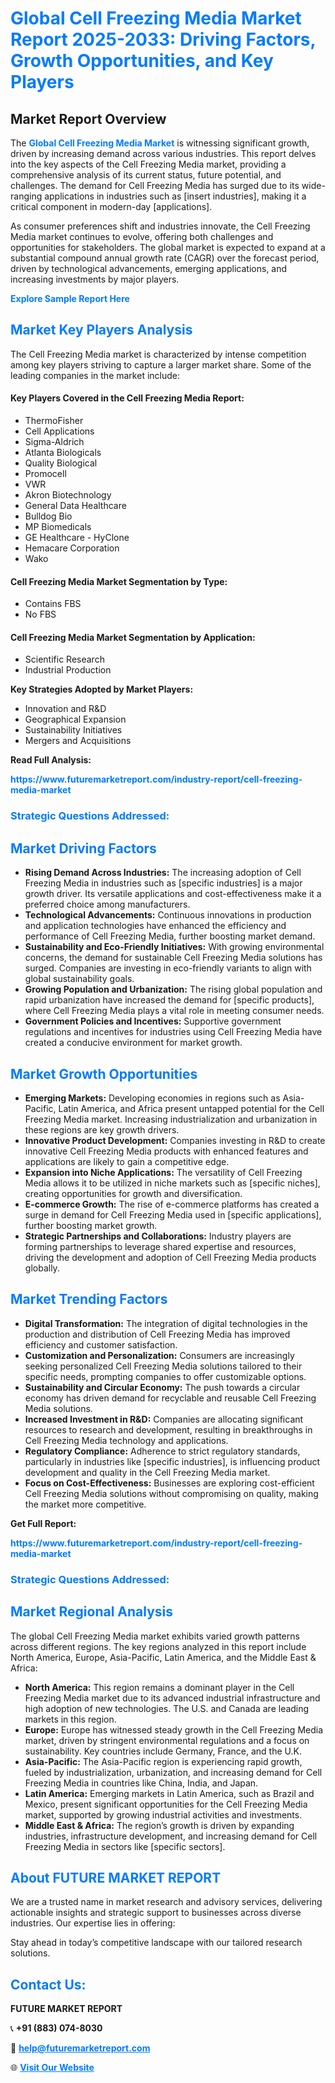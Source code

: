 <h1 style="color: #007BFF;">Global Cell Freezing Media Market Report 2025-2033: Driving Factors, Growth Opportunities, and Key Players</h1>

<section id="overview">
<h2>Market Report Overview</h2>
<p>The <a href="https://www.futuremarketreport.com/industry-report/cell-freezing-media-market" style="color: #007BFF; text-decoration: none;"><strong>Global Cell Freezing Media Market</strong></a> is witnessing significant growth, driven by increasing demand across various industries. This report delves into the key aspects of the Cell Freezing Media market, providing a comprehensive analysis of its current status, future potential, and challenges. The demand for Cell Freezing Media has surged due to its wide-ranging applications in industries such as [insert industries], making it a critical component in modern-day [applications].</p>
<p>As consumer preferences shift and industries innovate, the Cell Freezing Media market continues to evolve, offering both challenges and opportunities for stakeholders. The global market is expected to expand at a substantial compound annual growth rate (CAGR) over the forecast period, driven by technological advancements, emerging applications, and increasing investments by major players.</p>
</section>

<section id="overview">
<p><a href="https://www.futuremarketreport.com/request-sample/reportId=90512" style="color: #007BFF; text-decoration: none;"><strong>Explore Sample Report Here</strong></a></p>
</section>

<section id="key-players">
<h2 style="color: #007BFF;">Market Key Players Analysis</h2>
<p>The Cell Freezing Media market is characterized by intense competition among key players striving to capture a larger market share. Some of the leading companies in the market include:</p>
<h4>Key Players Covered in the Cell Freezing Media Report:</h4>
<ul><li>ThermoFisher</li><li>Cell Applications</li><li>Sigma-Aldrich</li><li>Atlanta Biologicals</li><li>Quality Biological</li><li>Promocell</li><li>VWR</li><li>Akron Biotechnology</li><li>General Data Healthcare</li><li>Bulldog Bio</li><li>MP Biomedicals</li><li>GE Healthcare - HyClone</li><li>Hemacare Corporation</li><li>Wako</li></ul>
<h4>Cell Freezing Media Market Segmentation by Type:</h4>
<ul><li>Contains FBS</li><li>No FBS</li></ul>

<h4>Cell Freezing Media Market Segmentation by Application:</h4>
<ul><li>Scientific Research</li><li>Industrial Production</li></ul>
<p><strong>Key Strategies Adopted by Market Players:</strong></p>
<ul>
<li>Innovation and R&D</li>
<li>Geographical Expansion</li>
<li>Sustainability Initiatives</li>
<li>Mergers and Acquisitions</li>
</ul>
</section>

<section>
<p><strong>Read Full Analysis: </strong></p><a href="https://www.futuremarketreport.com/industry-report/cell-freezing-media-market" style="color: #007BFF; text-decoration: none;"><strong>https://www.futuremarketreport.com/industry-report/cell-freezing-media-market</strong></a>
<h3 style="color: #007BFF;">Strategic Questions Addressed:</h3>
</section>

<section id="driving-factors">
<h2 style="color: #007BFF;">Market Driving Factors</h2>
<ul>
<li><strong>Rising Demand Across Industries:</strong> The increasing adoption of Cell Freezing Media in industries such as [specific industries] is a major growth driver. Its versatile applications and cost-effectiveness make it a preferred choice among manufacturers.</li>
<li><strong>Technological Advancements:</strong> Continuous innovations in production and application technologies have enhanced the efficiency and performance of Cell Freezing Media, further boosting market demand.</li>
<li><strong>Sustainability and Eco-Friendly Initiatives:</strong> With growing environmental concerns, the demand for sustainable Cell Freezing Media solutions has surged. Companies are investing in eco-friendly variants to align with global sustainability goals.</li>
<li><strong>Growing Population and Urbanization:</strong> The rising global population and rapid urbanization have increased the demand for [specific products], where Cell Freezing Media plays a vital role in meeting consumer needs.</li>
<li><strong>Government Policies and Incentives:</strong> Supportive government regulations and incentives for industries using Cell Freezing Media have created a conducive environment for market growth.</li>
</ul>
</section>

<section id="growth-opportunities">
<h2 style="color: #007BFF;">Market Growth Opportunities</h2>
<ul>
<li><strong>Emerging Markets:</strong> Developing economies in regions such as Asia-Pacific, Latin America, and Africa present untapped potential for the Cell Freezing Media market. Increasing industrialization and urbanization in these regions are key growth drivers.</li>
<li><strong>Innovative Product Development:</strong> Companies investing in R&D to create innovative Cell Freezing Media products with enhanced features and applications are likely to gain a competitive edge.</li>
<li><strong>Expansion into Niche Applications:</strong> The versatility of Cell Freezing Media allows it to be utilized in niche markets such as [specific niches], creating opportunities for growth and diversification.</li>
<li><strong>E-commerce Growth:</strong> The rise of e-commerce platforms has created a surge in demand for Cell Freezing Media used in [specific applications], further boosting market growth.</li>
<li><strong>Strategic Partnerships and Collaborations:</strong> Industry players are forming partnerships to leverage shared expertise and resources, driving the development and adoption of Cell Freezing Media products globally.</li>
</ul>
</section>

<section id="trending-factors">
<h2 style="color: #007BFF;">Market Trending Factors</h2>
<ul>
<li><strong>Digital Transformation:</strong> The integration of digital technologies in the production and distribution of Cell Freezing Media has improved efficiency and customer satisfaction.</li>
<li><strong>Customization and Personalization:</strong> Consumers are increasingly seeking personalized Cell Freezing Media solutions tailored to their specific needs, prompting companies to offer customizable options.</li>
<li><strong>Sustainability and Circular Economy:</strong> The push towards a circular economy has driven demand for recyclable and reusable Cell Freezing Media solutions.</li>
<li><strong>Increased Investment in R&D:</strong> Companies are allocating significant resources to research and development, resulting in breakthroughs in Cell Freezing Media technology and applications.</li>
<li><strong>Regulatory Compliance:</strong> Adherence to strict regulatory standards, particularly in industries like [specific industries], is influencing product development and quality in the Cell Freezing Media market.</li>
<li><strong>Focus on Cost-Effectiveness:</strong> Businesses are exploring cost-efficient Cell Freezing Media solutions without compromising on quality, making the market more competitive.</li>
</ul>
</section>

<section>
<p><strong>Get Full Report: </strong></p><a href="https://www.futuremarketreport.com/industry-report/cell-freezing-media-market" style="color: #007BFF; text-decoration: none;"><strong>https://www.futuremarketreport.com/industry-report/cell-freezing-media-market</strong></a>
<h3 style="color: #007BFF;">Strategic Questions Addressed:</h3>
</section>


<section id="regional-analysis">
<h2 style="color: #007BFF;">Market Regional Analysis</h2>
<p>The global Cell Freezing Media market exhibits varied growth patterns across different regions. The key regions analyzed in this report include North America, Europe, Asia-Pacific, Latin America, and the Middle East & Africa:</p>
<ul>
<li><strong>North America:</strong> This region remains a dominant player in the Cell Freezing Media market due to its advanced industrial infrastructure and high adoption of new technologies. The U.S. and Canada are leading markets in this region.</li>
<li><strong>Europe:</strong> Europe has witnessed steady growth in the Cell Freezing Media market, driven by stringent environmental regulations and a focus on sustainability. Key countries include Germany, France, and the U.K.</li>
<li><strong>Asia-Pacific:</strong> The Asia-Pacific region is experiencing rapid growth, fueled by industrialization, urbanization, and increasing demand for Cell Freezing Media in countries like China, India, and Japan.</li>
<li><strong>Latin America:</strong> Emerging markets in Latin America, such as Brazil and Mexico, present significant opportunities for the Cell Freezing Media market, supported by growing industrial activities and investments.</li>
<li><strong>Middle East & Africa:</strong> The region’s growth is driven by expanding industries, infrastructure development, and increasing demand for Cell Freezing Media in sectors like [specific sectors].</li>
</ul>
</section>

<footer>
<h2 style="color: #007BFF;">About FUTURE MARKET REPORT</h2>
<p>We are a trusted name in market research and advisory services, delivering actionable insights and strategic support to businesses across diverse industries. Our expertise lies in offering:</p>

<p>Stay ahead in today’s competitive landscape with our tailored research solutions.</p>

<h2 style="color: #007BFF;">Contact Us:</h2>
<p><strong>FUTURE MARKET REPORT</strong></p>
<p>📞 <strong>+91 (883) 074-8030</strong></p>
<p>📧 <strong><a href="mailto:help@futuremarketreport.com" style="color: #007BFF;">help@futuremarketreport.com</a></strong></p>
<p>🌐 <strong><a href="https://www.futuremarketreport.com/" style="color: #007BFF;">Visit Our Website</a></strong></p>
</footer>